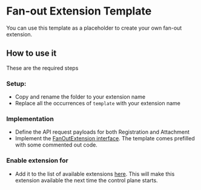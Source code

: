 # Fan-out Extension Template

You can use this template as a placeholder to create your own fan-out extension.
## How to use it

These are the required steps

### Setup:

- Copy and rename the folder to your extension name
- Replace all the occurrences of `template` with your extension name

### Implementation

- Define the API request payloads for both Registration and Attachment
- Implement the [FanOutExtension interface](https://github.com/chainloop-dev/chainloop/blob/main/app/controlplane/extensions/sdk/v1/fanout.go#L55). The template comes prefilled with some commented out code.

### Enable extension for

- Add it to the list of available extensions [here](`../integrations.go`). This will make this extension available the next time the control plane starts.